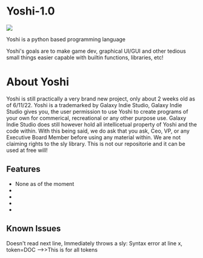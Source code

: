 # Yoshi-1.0

![](image.png)

Yoshi is a python based programming language

Yoshi's goals are to make game dev, graphical UI/GUI and other tedious small things easier capable with builtin functions, libraries, etc!




# About Yoshi
Yoshi is still practically a very brand new project, only about 2 weeks old as of 6/11/22. Yoshi is a trademarked by Galaxy Indie Studio, Galaxy Indie Studio gives you, the user permission to use Yoshi to create programs of your own for commerical, recreational or any other purpose use. Galaxy Indie Studio does still however hold all intellicetual property of Yoshi and the code within. With this being said, we do ask that you ask, Ceo, VP, or any Executive Board Member before using any material within. We are not claiming rights to the sly library. This is not our repositorie and it can be used at free will! 




## Features

* None as of the moment
* 
* 
*
*



## Known Issues
Doesn't read next line, Immediately throws a sly: Syntax error at line x, token=DOC -->>This is for all tokens
